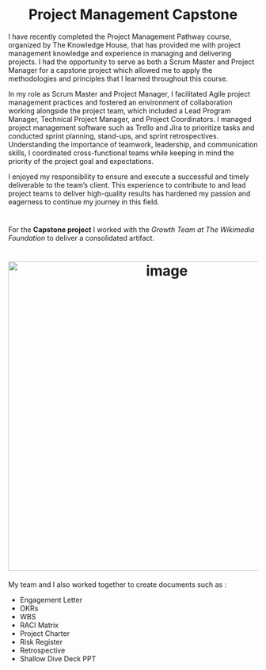 <h1 align="center">Project Management Capstone</h1>

I have recently completed the Project Management Pathway course, organized by The Knowledge House, that has provided me with project management knowledge and experience in managing and delivering projects. I had the opportunity to serve as both a Scrum Master and Project Manager for a capstone project which allowed me to apply the methodologies and principles that I learned throughout this course. 

In my role as Scrum Master and Project Manager, I facilitated Agile project management practices and fostered an environment of collaboration working alongside the project team, which included a Lead Program Manager, Technical Project Manager, and Project Coordinators. I managed project management software such as Trello and Jira to prioritize tasks and conducted sprint planning, stand-ups, and sprint retrospectives. Understanding the importance of teamwork, leadership, and communication skills, I coordinated cross-functional teams while keeping in mind the priority of the project goal and expectations. 

I enjoyed my responsibility to ensure and execute a successful and timely deliverable to the team’s client. This experience to contribute to and lead project teams to deliver high-quality results has hardened my passion and eagerness to continue my journey in this field.

#

For the **Capstone project** I worked with the *Growth Team at The Wikimedia Foundation* to deliver a consolidated artifact.

<h1 align="center"><img width="625" alt="image" src="https://github.com/ellaowens/Project-Manangement-Capstone/assets/114102710/134745b1-8f2c-46b6-9853-9af77ddacc83"></h1>


My team and I also worked together to create documents such as :
- Engagement Letter
- OKRs
- WBS
- RACI Matrix
- Project Charter
- Risk Register
- Retrospective
- Shallow Dive Deck PPT

##

